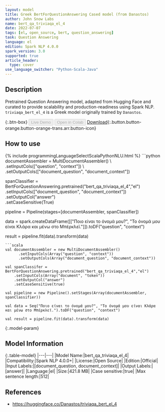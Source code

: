 ```yaml
---
layout: model
title: Greek BertForQuestionAnswering Cased model (from Danastos)
author: John Snow Labs
name: bert_qa_triviaqa_el_4
date: 2022-07-07
tags: [el, open_source, bert, question_answering]
task: Question Answering
language: el
edition: Spark NLP 4.0.0
spark_version: 3.0
supported: true
article_header:
  type: cover
use_language_switcher: "Python-Scala-Java"
---
```


## Description

Pretrained Question Answering model, adapted from Hugging Face and curated to provide scalability and production-readiness using Spark NLP. `triviaqa_bert_el_4` is a Greek model originally trained by `Danastos`.

{:.btn-box}
<button class="button button-orange" disabled>Live Demo</button>
<button class="button button-orange" disabled>Open in Colab</button>
[Download](https://s3.amazonaws.com/auxdata.johnsnowlabs.com/public/models/bert_qa_triviaqa_el_4_el_4.0.0_3.0_1657193016800.zip){:.button.button-orange.button-orange-trans.arr.button-icon}

## How to use



<div class="tabs-box" markdown="1">
{% include programmingLanguageSelectScalaPythonNLU.html %}
```python
documentAssembler = MultiDocumentAssembler() \
    .setInputCols(["question", "context"]) \
    .setOutputCols(["document_question", "document_context"])

spanClassifier = BertForQuestionAnswering.pretrained("bert_qa_triviaqa_el_4","el") \
    .setInputCols(["document_question", "document_context"]) \
    .setOutputCol("answer")\
    .setCaseSensitive(True)
    
pipeline = Pipeline(stages=[documentAssembler, spanClassifier])

data = spark.createDataFrame([["Ποιο είναι το όνομά μου?", "Το όνομά μου είναι Κλάρα και μένω στο Μπέρκλεϊ."]]).toDF("question", "context")

result = pipeline.fit(data).transform(data)
```
```scala
val documentAssembler = new MultiDocumentAssembler() 
      .setInputCols(Array("question", "context")) 
      .setOutputCols(Array("document_question", "document_context"))
 
val spanClassifer = BertForQuestionAnswering.pretrained("bert_qa_triviaqa_el_4","el") 
    .setInputCols(Array("document", "token")) 
    .setOutputCol("answer")
    .setCaseSensitive(true)

val pipeline = new Pipeline().setStages(Array(documentAssembler, spanClassifier))

val data = Seq("Ποιο είναι το όνομά μου?", "Το όνομά μου είναι Κλάρα και μένω στο Μπέρκλεϊ.").toDF("question", "context")

val result = pipeline.fit(data).transform(data)
```
</div>

{:.model-param}
## Model Information

{:.table-model}
|---|---|
|Model Name:|bert_qa_triviaqa_el_4|
|Compatibility:|Spark NLP 4.0.0+|
|License:|Open Source|
|Edition:|Official|
|Input Labels:|[document_question, document_context]|
|Output Labels:|[answer]|
|Language:|el|
|Size:|421.8 MB|
|Case sensitive:|true|
|Max sentence length:|512|

## References

- https://huggingface.co/Danastos/triviaqa_bert_el_4